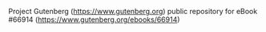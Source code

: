 Project Gutenberg (https://www.gutenberg.org) public repository for
eBook #66914 (https://www.gutenberg.org/ebooks/66914)
